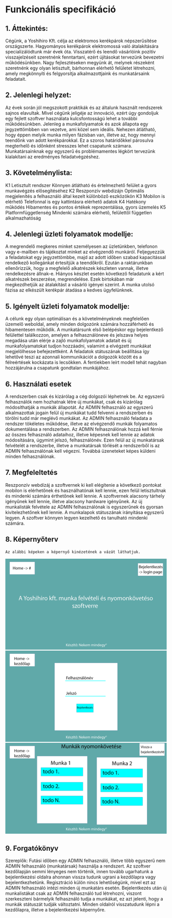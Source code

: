 # Funkcionális specifikáció

## 1.	Áttekintés:
Cégünk, a Yoshihiro Kft. célja az elektromos kerékpárok népszerűsítése országszerte. Hagyományos kerékpárok elektromossá való átalakítására specializálódtunk már évek óta.  Visszatérő és leendő vásárlóink pozitív visszajelzéseit szeretnénk fenntartani, ezért újításokat tervezünk bevezetni működésünkben. Nagy fejlesztéseken megyünk át, melynek részeként szeretnénk egy olyan letisztult, bárhonnan elérhető felületet létrehozni, amely megkönnyíti és felgyorsítja alkalmazottjaink és munkatársaink feladatait.

## 2.	Jelenlegi helyzet:
Az évek során jól megszokott praktikák és az általunk használt rendszerek sajnos elavultak. Mivel cégünk jeligéje az innováció, ezért úgy gondoljuk egy fejlett szoftver használata kulcsfontosságú lehet a további működésünkben. Jelenleg a munkafolyamatok és azok állapota egy jegyzettömbben van vezetve, ami közel sem ideális. Nehezen átlátható, hogy éppen melyik munka milyen fázisban van, illetve az, hogy mennyi teendőnk van adott kerékpárokkal. Ez a szoros határidőkkel párosulva megterhelő és időnként stresszes lehet csapatunk számara.  Munkatársainknak egy egyszerű és problémamentes légkört tervezünk kialakítani az eredményes feladatvégzéshez.

## 3.	Követelménylista:
	
K1	Letisztult rendszer	    Könnyen átlátható és értelmezhető felület a gyors munkavégzés elősegítéséhez
K2	Reszponzív webdizájn	Optimális megjelenítés a felhasználó által kezelt különböző eszközökön
K3	Mobilon is elérhető	    Telefonnal is egy kattintásra elérhető adatok
K4	Hatékony működés	    Hibamentes és pontos értékek reprezentálása, gyors üzemelés
K5	Platformfüggetlenség	Mindenki számára elérhető, felülettől független alkalmazhatóság

## 4.	Jelenlegi üzleti folyamatok modellje:
A megrendelő megkeres minket személyesen az üzletünkben, telefonon vagy e-mailben és tájékoztat minket az elvégzendő munkáról. Feljegyezzük a feladatokat egy jegyzettömbbe, majd az adott időben szabad kapacitással rendelkező kollegánkat értesítjük a teendőkről. Ezután a raktárunkban ellenőrizzük, hogy a megfelelő alkatrészek készleten vannak, illetve rendelkezésre állnak-e. Hiányos készlet esetén következő feladatunk a kért alkatrészek beszerzése, megrendelése. Ezek birtokában már megkezdhetjük az átalakítást a vásárló igényei szerint. A munka utolsó fázisa az elkészült kerékpár átadása a kedves ügyfelünknek.

## 5.	Igényelt üzleti folyamatok modellje:
A célunk egy olyan optimálisan és a követelményeknek megfelelően üzemelő weboldal, amely minden dolgozónk számára hozzáférhető és hibamentesen működik. A munkatársunk első belépéskor egy bejelentkező felülettel találkozzon, amelyen a felhasználóneve és jelszava helyes megadása után elérje a zajló munkafolyamatok adatait és új munkafolyamatokat tudjon hozzáadni, valamint a elvégzett munkákat megjelölhesse befejezettként. A feladatok státuszának beállítása így lehetővé teszi az azonnali kommunikációt a dolgozók között és a félreértések kockázata is lecsökken. A fentiekben leírt modell tehát nagyban hozzájárulna a csapatunk gondtalan munkájához.

## 6. Használati esetek
A rendszerben csak és kizárólag a cég dolgozói léphetnek be.  Az egyszerű felhasználók nem hozhatnak létre új munkákat, csak és kizárólag módosíthatják a munkák állapotát. Az ADMIN felhasználó az egyszerű alkalmazottak jogain felül új munkákat tudd felvenni a rendszerben és törölni tudd már meglévő munkákat. Az ADMIN felhasználó feladata a rendszer tökéletes működése, illetve az elvégzendő munkák folyamatos dokumentálása a rendszerben. Az ADMIN felhasználónak hozzá kell férnie az összes felhasználó adataihoz, illetve képesnek kell lennie az adatok módosítására, úgymint jelszó, felhasználónév. Ezen felül az új munkatársak felvételét a rendszerbe, illetve a munkatársak törlését a rendszerből is az ADMIN felhasználónak kell végezni. Továbbá üzeneteket képes küldeni minden felhasználónak.

## 7. Megfeleltetés
Reszponzív webdízáj a szoftvernek ki kell elégítenie a következő pontokat mobilon is elérhetőnek és használhatónak kell lennie, ezen felül letisztultnak és mindenki számára érthetőnek kell lennie.  A szoftvernek alacsony tárhely igényűnek kell lennie, illetve alacsony hardware igényűnek. Az új munkalisták felvétele az ADMIN felhasználónak is egyszerűnek és gyorsan kivitelezhetőnek kell lennie. A munkalapok státuszának irányítása egyszerű legyen. A szoftver könnyen legyen kezelhető és tanulható mindenki számára.

## 8. Képernyőterv
    Az alábbi képeken a képernyő kinézetének a vázát láthatjuk.
![](index.png)
![](login.png)
![](main.png)


## 9.  Forgatókönyv
Szereplők: Futási időben egy ADMIN felhasználó, illetve több egyszerű nem ADMIN felhasználó (munkatársak) használja a rendszert. Az szoftver kezdőlapján semmi lényeges nem történik, innen tovább ugarhatunk a bejelentkezési oldalra ahonnan vissza tudunk ugrani a kezdőlapra vagy bejelentkezhetünk. Regisztráció külön nincs lehetőségünk, mivel ezt az ADMIN felhasználó intézi minden új munkatárs esetén. Bejelentkezés után új munkalistákat csak az ADMIN felhasználó tud létrehozni, viszont szerkeszteni bármelyik felhasználó tudja a munkákat, ez azt jelenti, hogy a munkák státuszát tudják változtatni. Minden oldalról visszatudunk lépni a kezdőlapra, illetve a bejelentkezési képernyőre. 
